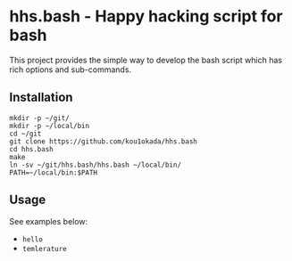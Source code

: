 # hhs.bash - Happy hacking script for bash

This project provides the simple way to develop the bash script
which has rich options and sub-commands.

## Installation

~~~
mkdir -p ~/git/
mkdir -p ~/local/bin
cd ~/git
git clone https://github.com/kou1okada/hhs.bash
cd hhs.bash
make
ln -sv ~/git/hhs.bash/hhs.bash ~/local/bin/
PATH=~/local/bin:$PATH
~~~

## Usage

See examples below:

* `hello`
* `temlerature`
